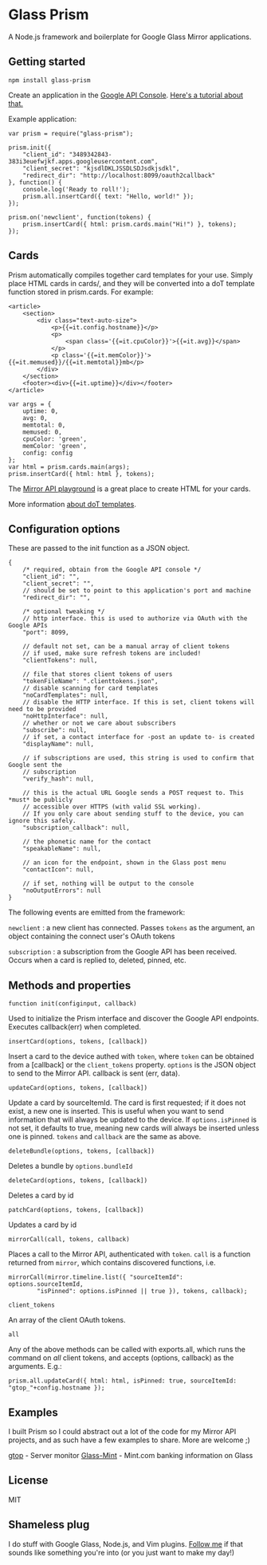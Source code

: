 # Glass Prism

A Node.js framework and boilerplate for Google Glass Mirror applications.

## Getting started

```
npm install glass-prism
```

Create an application in the [Google API Console](https://console.developers.google.com/). [Here's a tutorial about that.](http://okaysass.com/posts/14-03-16-tutorial-node-js-mirror-api-google-glass)

Example application:

```
var prism = require("glass-prism");

prism.init({
	"client_id": "3489342843-383i3euefwjkf.apps.googleusercontent.com",
	"client_secret": "kjsdlDKLJSSDLSDJsdkjsdkl",
	"redirect_dir": "http://localhost:8099/oauth2callback"
}, function() {
	console.log('Ready to roll!');
	prism.all.insertCard({ text: "Hello, world!" });
});

prism.on('newclient', function(tokens) {
	prism.insertCard({ html: prism.cards.main("Hi!") }, tokens);
});

```

## Cards

Prism automatically compiles together card templates for your use.
Simply place HTML cards in cards/, and they will be converted into a doT template function
stored in prism.cards. For example:

```
<article>
	<section>
		<div class="text-auto-size">
			<p>{{=it.config.hostname}}</p>
			<p>
				<span class='{{=it.cpuColor}}'>{{=it.avg}}</span>
			</p>
			<p class='{{=it.memColor}}'>{{=it.memused}}/{{=it.memtotal}}mb</p>
		</div>
	</section>
	<footer><div>{{=it.uptime}}</div></footer>
</article>
```

```
var args = {
	uptime: 0,
	avg: 0,
	memtotal: 0,
	memused: 0,
	cpuColor: 'green',
	memColor: 'green',
	config: config
};
var html = prism.cards.main(args);
prism.insertCard({ html: html }, tokens);
```

The [Mirror API playground](https://developers.google.com/glass/tools-downloads/playground) is a great place to create HTML for your cards.

More information [about doT templates](http://olado.github.io/doT/index.html).

## Configuration options

These are passed to the init function as a JSON object.

```
{
	/* required, obtain from the Google API console */
	"client_id": "",
	"client_secret": "",
	// should be set to point to this application's port and machine
	"redirect_dir": "",

	/* optional tweaking */
	// http interface. this is used to authorize via OAuth with the Google APIs
	"port": 8099,

	// default not set, can be a manual array of client tokens
	// if used, make sure refresh tokens are included!
	"clientTokens": null,

	// file that stores client tokens of users
	"tokenFileName": ".clienttokens.json",
	// disable scanning for card templates
	"noCardTemplates": null,
	// disable the HTTP interface. If this is set, client tokens will need to be provided
	"noHttpInterface": null,
	// whether or not we care about subscribers
	"subscribe": null,
	// if set, a contact interface for -post an update to- is created
	"displayName": null,

	// if subscriptions are used, this string is used to confirm that Google sent the
	// subscription
	"verify_hash": null,
	
	// this is the actual URL Google sends a POST request to. This *must* be publicly
	// accessible over HTTPS (with valid SSL working).
	// If you only care about sending stuff to the device, you can ignore this safely.
	"subscription_callback": null,
	
	// the phonetic name for the contact
	"speakableName": null,

	// an icon for the endpoint, shown in the Glass post menu
	"contactIcon": null,

	// if set, nothing will be output to the console
	"noOutputErrors": null
}
```

The following events are emitted from the framework:

`newclient` : a new client has connected. Passes `tokens` as the argument, an object containing the connect user's OAuth tokens

`subscription` : a subscription from the Google API has been received. Occurs when a card is replied to, deleted, pinned, etc.

## Methods and properties

```
function init(configinput, callback)
```

Used to initialize the Prism interface and discover the Google API endpoints. Executes callback(err) when completed.

```
insertCard(options, tokens, [callback])
```

Insert a card to the device authed with `token`, where `token` can be obtained from a [callback] or
the `client_tokens` property. `options` is the JSON object to send to the Mirror API. callback is sent (err, data).

```
updateCard(options, tokens, [callback])
```

Update a card by sourceItemId. The card is first requested; if it does not exist, a new one is inserted. This is useful when you want to send information that will always be updated to the device. If `options.isPinned` is not set, it defaults to true, meaning new cards will always be inserted unless one is pinned. `tokens` and `callback` are the same as above.

```
deleteBundle(options, tokens, [callback])
```

Deletes a bundle by `options.bundleId`

```
deleteCard(options, tokens, [callback])
```

Deletes a card by id

```
patchCard(options, tokens, [callback])
```

Updates a card by id

```
mirrorCall(call, tokens, callback)
```

Places a call to the Mirror API, authenticated with `token`. `call` is a function returned from `mirror`, which contains discovered functions, i.e.

```
mirrorCall(mirror.timeline.list({ "sourceItemId": options.sourceItemId,
		"isPinned": options.isPinned || true }), tokens, callback);
```

```
client_tokens
```

An array of the client OAuth tokens.

```
all
```

Any of the above methods can be called with exports.all, which runs the command on *all* client tokens, and accepts (options, callback) as the arguments. E.g.:

```
prism.all.updateCard({ html: html, isPinned: true, sourceItemId: "gtop_"+config.hostname });
```


## Examples

I built Prism so I could abstract out a lot of the code for my Mirror API projects, and as such have a few examples to share. More are welcome ;)

[gtop](https://github.com/jaxbot/gtop) - Server monitor
[Glass-Mint](https://github.com/jaxbot/glass-mint) - Mint.com banking information on Glass

## License
MIT

## Shameless plug

I do stuff with Google Glass, Node.js, and Vim plugins. [Follow me](https://github.com/jaxbot) if that sounds like something you're into (or you just want to make my day!)

